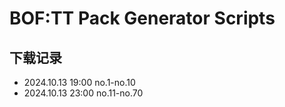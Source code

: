 # BOF:TT Pack Generator Scripts

## 下载记录

- 2024.10.13 19:00 no.1-no.10
- 2024.10.13 23:00 no.11-no.70

